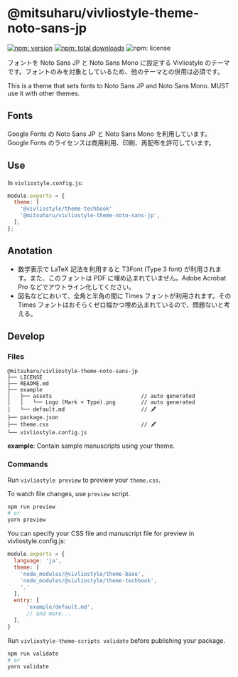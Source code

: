 # @mitsuharu/vivliostyle-theme-noto-sans-jp

[![npm: version](https://flat.badgen.net/npm/v/@mitsuharu/vivliostyle-theme-noto-sans-jp)](https://npmjs.com/package/@mitsuharu/vivliostyle-theme-noto-sans-jp)
[![npm: total downloads](https://flat.badgen.net/npm/dt/@mitsuharu/vivliostyle-theme-noto-sans-jp)](https://npmjs.com/package/@mitsuharu/vivliostyle-theme-noto-sans-jp)
![npm: license](https://flat.badgen.net/npm/license/@mitsuharu/vivliostyle-theme-noto-sans-jp)

フォントを Noto Sans JP と Noto Sans Mono に設定する Vivliostyle のテーマです。フォントのみを対象としているため、他のテーマとの併用は必須です。

This is a theme that sets fonts to Noto Sans JP and Noto Sans Mono. MUST use it with other themes.

## Fonts

Google Fonts の Noto Sans JP と Noto Sans Mono を利用しています。Google Fonts のライセンスは商用利用、印刷、再配布を許可しています。

## Use

In `vivliostyle.config.js`:

```js
module.exports = {
  theme: [
    '@vivliostyle/theme-techbook'
    '@mitsuharu/vivliostyle-theme-noto-sans-jp',
  ],
};
```

## Anotation

- 数学表示で LaTeX 記法を利用すると T3Font (Type 3 font) が利用されます。また、このフォントは PDF に埋め込まれていません。Adobe Acrobat Pro などでアウトライン化してください。
- 図名などにおいて、全角と半角の間に Times フォントが利用されます。その Times フォントはおそらくゼロ幅かつ埋め込まれているので、問題ないと考える。

## Develop

### Files

```
@mitsuharu/vivliostyle-theme-noto-sans-jp
├── LICENSE
├── README.md
├── example
│   ├── assets                            // auto generated
│   │   └── Logo (Mark + Type).png        // auto generated
│   └── default.md                        // 🖋
├── package.json
├── theme.css                             // 🖋
└── vivliostyle.config.js
```

**example**: Contain sample manuscripts using your theme.

### Commands

Run `vivliostyle preview` to preview your `theme.css`.

To watch file changes, use `preview` script.

```bash
npm run preview
# or
yarn preview
```

You can specify your CSS file and manuscript file for preview in vivliostyle.config.js:

```js
module.exports = {
  language: 'ja',
  theme: [
    'node_modules/@vivliostyle/theme-base',
    'node_modules/@vivliostyle/theme-techbook',
    '.'
  ],
  entry: [
      'example/default.md',
      // and more...
  ],
}
```

Run `vivliostyle-theme-scripts validate` before publishing your package.

```bash
npm run validate
# or
yarn validate
```
